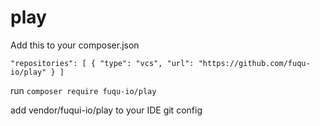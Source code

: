 # play
Add this to your composer.json

 `"repositories": [
    {
      "type": "vcs",
      "url": "https://github.com/fuqu-io/play"
    }
]`

run `composer require fuqu-io/play`

add vendor/fuqui-io/play to your IDE git config
